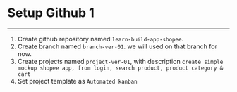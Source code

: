 # Setup Github 1

---

1. Create github repository named `learn-build-app-shopee`.
2. Create branch named `branch-ver-01`. we will used on that branch for now.
3. Create projects named `project-ver-01`, with description
   `create simple mockup shopee app, from login, search product, product category & cart`
4. Set project template as `Automated kanban`
